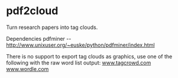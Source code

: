 pdf2cloud
=========

Turn research papers into tag clouds.

Dependencies
pdfminer -- http://www.unixuser.org/~euske/python/pdfminer/index.html

There is no support to export tag clouds as graphics, use one of the following with the raw word list output:
www.tagcrowd.com
www.wordle.com